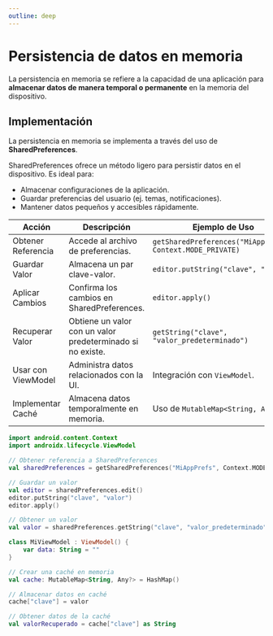 ```yaml
---
outline: deep
---
```


# Persistencia de datos en memoria

La persistencia en memoria se refiere a la capacidad de una aplicación para **almacenar datos de manera temporal o permanente** en la memoria del dispositivo.


## Implementación

La persistencia en memoria se implementa a través del uso de **SharedPreferences**.

SharedPreferences ofrece un método ligero para persistir datos en el dispositivo. Es ideal para:

* Almacenar configuraciones de la aplicación.
* Guardar preferencias del usuario (ej. temas, notificaciones).
* Mantener datos pequeños y accesibles rápidamente.


|Acción|Descripción|Ejemplo de Uso|
|------|-----------|--------------|
|Obtener Referencia|Accede al archivo de preferencias.|`getSharedPreferences("MiAppPrefs", Context.MODE_PRIVATE)`|
|Guardar Valor|Almacena un par clave-valor.|`editor.putString("clave", "valor")`|
|Aplicar Cambios|Confirma los cambios en SharedPreferences.|`editor.apply()`|
|Recuperar Valor|Obtiene un valor con un valor predeterminado si no existe.|`getString("clave", "valor_predeterminado")`|
|Usar con ViewModel|Administra datos relacionados con la UI.|Integración con `ViewModel`.|
|Implementar Caché|Almacena datos temporalmente en memoria.|Uso de `MutableMap<String, Any?>`|


``` kotlin
import android.content.Context
import androidx.lifecycle.ViewModel

// Obtener referencia a SharedPreferences
val sharedPreferences = getSharedPreferences("MiAppPrefs", Context.MODE_PRIVATE)

// Guardar un valor
val editor = sharedPreferences.edit()
editor.putString("clave", "valor")
editor.apply()

// Obtener un valor
val valor = sharedPreferences.getString("clave", "valor_predeterminado")

class MiViewModel : ViewModel() {
    var data: String = ""
}

// Crear una caché en memoria
val cache: MutableMap<String, Any?> = HashMap()

// Almacenar datos en caché
cache["clave"] = valor

// Obtener datos de la caché
val valorRecuperado = cache["clave"] as String
```